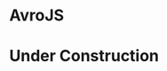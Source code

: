 # AvroJS

# Under Construction

<!---

1. [How it works](#howItWorks)

AvroJS enriches standard AVRO JSON schemas by allowing you to:

  1. define custom "validation" types
  2. name previously un-nameable types

# How it works<a name="howItWorks"></a>

Suppose you have an `array` type in an AVRO schema that you want to ensure has at least two items.  With AvroJS you can do the following:

```js
[{
  "type": "array",
  "items": "string",
  "$lenGte": 2
}]
```

Suppose also that you would like the `string` items to match a regular expression:

```js
[{
  "name": "$$spacedString",
  "type": "string",
  "$reStr": "\w(\s\w)*"
}, {
  "type": "array",
  "items": "$$spacedString",
  "$lenGte": 2
}]
```

SUPPOSE ALSO that you have a `string` validation so complex that AvroJS could not even attempt to replicate, but you, master of the JS universe, easily compact it into a simple method `uberComplexity`.  You can still use this for validation, but the schema must be written as a JS array:

```js
var somethingElse = getSomething();
var schema =
[{
  name: '$$uber',
  type: function(uberArg1, uberArg2, str) {
    return uberComplexity(uberArg1, uberArg2, somethingElse, str);
  }
}, {
  name: '$$uberStringAB',
  type: 'string',
  $$uber: ['A', 'B']
}, {
  type: 'array',
  items: '$$uberStringAB',
  $lenGte: 2
}]
```

Or maybe you don't actually need `$$uber` anywhere else and you'd rather just validate the items of this array yourself:

```js
var somethingElse = getSomething();
var uberArg1 = 'A';
var uberArg2 = 'B';
var schema =
[{
  type: 'array',
  items: 'string',
  $lenGte: 2,
  $$uberArray: function(arr) {
    return arr.every(function(str) {
      return uberComplexity(uberArg1, uberArg2, somethingElse, str);
    });
  }
}]
```

Now you decide you want to reuse the whole array!

```js
var somethingElse = getSomething();
var uberArg1 = 'A';
var uberArg2 = 'B';
var schema =
[{
  name: '$$reusableUberArray',
  type: 'array',
  items: 'string',
  $lenGte: 2,
  $$uberArray: function(arr) {
    return arr.every(function(str) {
      return uberComplexity(uberArg1, uberArg2, somethingElse, str);
    });
  }
}, {
  name: 'uberRecord',
  type: 'record',
  fields: [{
    name: 'uberField', type: '$$reusableUberArray'
  }]
}]
```

AvroJS also provides an export method that removes all `$` custom attributes/types to provide a valid AVRO JSON schema.

# Validators<a name="validators"></a>

Validators can be thought of as "Function" types and are defined in the schema as follows:

```js
[{
  name: '$$validatorName',
  namespace: 'A.B',
  priority: 1,
  type: function(args..., value) {
    return trueOrFalse(args..., value);
  }
}]
```

Supported attributes:

1. `name`: `String`, **required**.  The string to be used as a key on a type definition to apply the validator.  **Must start with a `$` and it is recommended you start with `$$` to differentiate from built-in validators.**
2. `namespace`: `String`.  Use if you want to restrict the definition to a namespace.
3. `priority`: `Integer`, default `2`.  Used to determine validation order.   Non built-in validators cannot have priority 0.  Negative priorities are valid.  See *Priority* section below.
4. `type`: `Function`, **required**.  The validation function.  When `name` is added to a type definition, it's value will be the initial positional arguments provided to the function, and the value being validated the last.  E.g.

  ```js
  [{
    name: '$$inOpenInterval',
    type: function(a, b, value) {
      return value > a && value < b;
    }
  }, {
    name: '$$float01',
    type: 'float',
    $$inOpenInterval: [0, 1]
  }]
  ```

  During validation on a `$$float01`, the `$$inOpenInterval` validation function will have arguments `a=0`, `b=1` and `value` the float being validated (should it exist).  Array brackets around validator arguments are not necessary when only *one* argument is to be passed and that argument is *not* an array.  For example, `$$validation: [[0, 1]]` would pass the array `[0, 1]` as the *first* argument to `$$validation`'s validator function.  To pass no arguments, you must use `$$validation: []`.

Validations can also be defined "inline" when they only need to be used once:

```js
[{
  type: 'array',
  items: 'string',
  $usedOnce: function(value) { /* ... */ }
}]

Validations defined inline receive only one argument which is the value to be validated.

# Built-in (JSON friendly) Validations: Simple List<a name="builtInValidations"></a>

The validators listed below are used as follows:

```js
{
  type: '...',
  $validation: arg // or [arg1, arg2, ...]
}
```

| name | arg(s) | input | assertion |
| --- | --- | --- | --- | --- |
| `$lt` | `Number` | `Number` | `input < arg` |  
| `$lte` | `Number` | `Number` | `input <= arg` |  
| `$gt` | `Number` | `Number` | `input > arg` |  
| `$gte` | `Number` | `Number` | `input >= arg` |  
| `$lenLt` | `Number` | `arrayLike` | `input.length < arg` |  
| `$lenLte` | `Number` | `arrayLike` | `input.length <= arg` |  
| `$lenGt` | `Number` | `arrayLike` | `input.length > arg` |  
| `$lenGte` | `Number` | `arrayLike` | `input.length >= arg` |  
| `$keyCntLt` | `Number` | `Object` | `Object.keys(input).length < arg` |  
| `$keyCntLte` |`Number`  | `Object` | `Object.keys(input).length <= arg` |  
| `$keyCntGt` | `Number` | `Object` | `Object.keys(input).length > arg` |  
| `$keyCntGte` | `Number` | `Object` | `Object.keys(input).length >= arg` |  
| `$re` | `RegExp` | `String` | `arg.test(input)` |  
| `$reStr` | `[String, String]` | `String` | `new RegExp(arg1, arg2).text(input)` |  
| `$keyRe` | `RegExp` | `Object` | `Object.keys(input).every(function(item) { return arg.test(item)) })` |
| `$keyReStr` | `[String, String]` | `Object` | `Object.keys(input).every(function(item) { return new RegExp(arg1, arg2).test(item)) })` |

Built-in validators are injected into every namespace similar to AVRO primitives.  HOWEVER, you **can** override their definition for specific namespaces simply by creating a validator with the same name.  For example, when `$lt` is used within namespace `org.X`, we first look for a definition of `$lt` whose `namespace = 'org.X'` before falling back to the built-in definition.

**We suggest that you prefix all your validator names with `$$` to differentiate AvroJS definitions (which use a single `$`) from your own.**

There are other built-in validations whose definitions first require an understanding of *Priority*.  Please see the Priority section below.

# Validated types<a name="validatedTypes"></a>

These are native AVRO types decorated with custom (validator) attributes that can be referenced by name; just like standard "nameable" types.  In AVRO, the only nameable types are `record`, `enum` and `fixed`.  Typically there may not be much need for naming other types, but now you can bundle a type with it's validation and reuse it.

```js
[{
  name: '$$myValidatedInt',
  namespace: 'A.B',
  type: 'int',
  $lt: 10,
  $gte: 0
}]
```

You can then use the name `A.B.$$myValidatedInt` as you would a usual nameable type.  Although the `$$` prefix in the `name` is not required, it is highly recommended so that AVRO, AvroJS, and your own custom definitons are clearly distinguishable.

---

# `name` and `namespace`<a name="nameAndNamespace"></a>

`name` + `namespace` follow all the usual (AVRO specification)[https://avro.apache.org/docs/current/spec.html#names] rules, and this includes validators' keys.  For example, both validators

```js
[{
  name: 'A.B.$$validator1',
  type: function(value) { /* ... */ }
}, {
  name: '$$validator2',
  namespace: 'A.B',
  type: function(value) { /* ... */ }
}]
```

must be used as follows *when outside the namespace* `A.B`:

```js
{
  type: 'string',
  'A.B.$$validator1': ['arg1', 'arg2']
}
```

# Priority and Built-in priority overrides<a name="priority"></a>

Priority can be used to orchestrate the order that validations are applied which can effect when validation algorithms exit, e.g. stop validation of object on first failed validation ("fail fast"). In the absence of any overrides, validation order is as follows:

| name(s) | Priority | Priority overridable | Description |
| --- | --- | --- | --- |
| `$in` | ``-Infinity` | No | pre-validation transform |
| `$avro` | `-1` | Yes | native AVRO validation |
| N/A | `0` | No | child validations for `record`, `map`, `array` and `union` types |
| see above | `1` | Yes | built-in validators default |
| see above | `2` | Yes | custom validators default |
| `$out` | `Infinity` | No | post-validation transform  |

You can override the priority of a validator with overridable priority "inline" by appending `:X`, where `X` is the new priority, to the validator's key.  For example:

```js
{
  type: 'map',
  items: 'string',
  $keyRe: /\d+/,
  '$keyCntLt:2': 3
}
```

will validate that `map`'s keys are integers via regular expression before it checks the key count is less than 3.  Of course, "inline" priorities take precedence over the `priority` value in the validator's definition.  **You cannot override a priority to `0`**.

# Special keys

These are keys that can be added to schema entries whose value and/or priority cannot be overriden.

1. `$avro`: exists only to allow changing of the priority of AVRO validations; any value is ignored.  Suppose you want to perform some validation(s) after the AVRO validation, but before children are validated:

  ```js
  {
    type: 'record',
    '$avro:-2': 'n/a',
    $custom: function(value) { /* do something here before recursion */ },
    fields: [/*...*/]
  }
  ```

2. `$in`: (**MUTATES**) define a function whose return value will mutate the object being validated *before* any validations occur.

  ```js
  {
    name: '$$escapeHtml',
    type: 'string',
    $in: function(value) { return escapeHtml(value); }
  }
  ```

  Since `$in` has priority `-Infinity`, the value of the string within the object being validated will be escaped before **any** validations occur.

3. `$out`: (**MUTATES**) define a function whose return value will mutate the object being validated *after* all validations occur.

```js
{
  name: '$$escapeHtml',
  type: 'string',
  $out: function(value) { return escapeHtml(value); }
}
```

In this case, all validations will be performed on the raw (unescaped) HTML, but the escaped HTML will be present in the object after the validation method has finished.

It is highly recommended that you avoid the use of `$in` and `$out` if at all possible.  They exist for special cases where the results of such mutations will be minimal, e.g. for use on primitives.  For example, transforming the string representation of an `enum` value for display on UI.

# API Documentation<a name="apiDocs"></a>

-->
